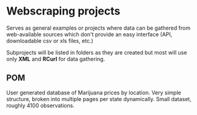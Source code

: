 # Webscraping projects

Serves as general examples or projects where data can be gathered from web-available sources which don't provide an easy interface (API, downloadable csv or xls files, etc.)

Subprojects will be listed in folders as they are created but most will use only **XML** and **RCurl** for data gathering. 

## POM

User generated database of Marijuana prices by location. Very simple structure, broken into multiple pages per state dynamically. Small dataset, roughly 4100 observations.